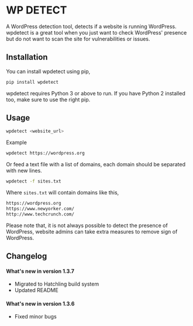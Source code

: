 # WP DETECT

A WordPress detection tool, detects if a website is running WordPress. wpdetect is a great tool when you just want to check WordPress' presence but do not want to scan the site for vulnerabilities or issues.

## Installation

You can install wpdetect using pip,

```sh
pip install wpdetect
```

wpdetect requires Python 3 or above to run. If you have Python 2 installed too, make sure to use the right pip.

## Usage

```sh
wpdetect <website_url>
```

Example

```sh
wpdetect https://wordpress.org
```

Or feed a text file with a list of domains, each domain should be separated with new lines.

```sh
wpdetect -f sites.txt
```

Where `sites.txt` will contain domains like this,

```sh
https://wordpress.org
https://www.newyorker.com/
http://www.techcrunch.com/
```

Please note that, it is not always possible to detect the presence of WordPress, website admins can take extra measures to remove sign of WordPress.

## Changelog

#### What's new in version 1.3.7

-   Migrated to Hatchling build system
-   Updated README

#### What's new in version 1.3.6

-   Fixed minor bugs
